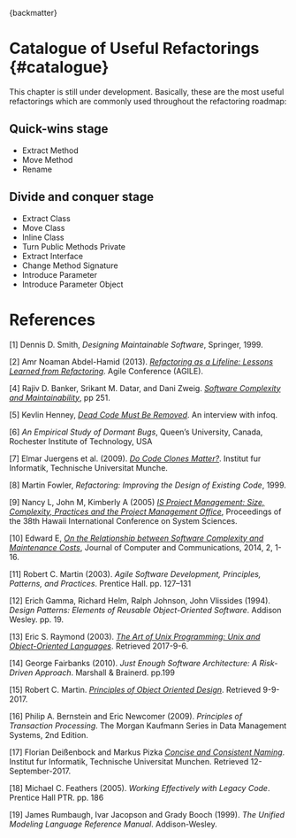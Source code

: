 {backmatter}

# Catalogue of Useful Refactorings {#catalogue}

This chapter is still under development. Basically, these are the most useful refactorings which are commonly used throughout the refactoring roadmap:

## Quick-wins stage
* Extract Method
* Move Method
* Rename

## Divide and conquer stage
* Extract Class
* Move Class
* Inline Class
* Turn Public Methods Private
* Extract Interface
* Change Method Signature
* Introduce Parameter
* Introduce Parameter Object

# References

[1] Dennis D. Smith, *Designing Maintainable Software*, Springer, 1999.

[2] Amr Noaman Abdel-Hamid (2013). [*Refactoring as a Lifeline: Lessons Learned from Refactoring*](http://ieeexplore.ieee.org/document/6612888/). Agile Conference (AGILE).

[4] Rajiv D. Banker, Srikant M. Datar, and Dani Zweig. [*Software Complexity and Maintainability*](http://pdf.aminer.org/000/326/312/software_complexity_and_maintainability.pdf), pp 251.

[5] Kevlin Henney, [*Dead Code Must Be Removed*](https://www.infoq.com/news/2017/02/dead-code?utm_source=infoqWeeklyNewsletter&utm_medium=WeeklyNL_EditorialContent_culture-methods&utm_campaign=02142017news#anch144792). An interview with infoq.

[6] *An Empirical Study of Dormant Bugs*,
Queen’s University, Canada, Rochester Institute of Technology, USA

[7] Elmar Juergens et al. (2009). [*Do Code Clones Matter?*](https://www.cqse.eu/publications/2009-do-code-clones-matter.pdf). Institut fur Informatik, Technische Universitat Munche.

[8] Martin Fowler, *Refactoring: Improving the Design of Existing Code*, 1999.

[9] Nancy L, John M, Kimberly A (2005) *[IS Project Management: Size, Complexity, Practices and the Project Management Office](https://www.computer.org/csdl/proceedings/hicss/2005/2268/08/22680234b.pdf)*, Proceedings of the 38th Hawaii International Conference on System Sciences.

[10] Edward E, *[On the Relationship between Software Complexity and Maintenance Costs](http://file.scirp.org/pdf/JCC_2014112117243300.pdf)*, Journal of Computer and Communications, 2014, 2, 1-16.

[11] Robert C. Martin (2003). *Agile Software Development, Principles, Patterns, and Practices*. Prentice Hall. pp. 127–131

[12]  Erich Gamma, Richard Helm, Ralph Johnson, John Vlissides (1994). *Design Patterns: Elements of Reusable Object-Oriented Software*. Addison Wesley. pp. 19.

[13] Eric S. Raymond (2003). *[The Art of Unix Programming: Unix and Object-Oriented Languages](http://www.catb.org/esr/writings/taoup/html/unix_and_oo.html)*. Retrieved 2017-9-6.

[14] George Fairbanks (2010). *Just Enough Software Architecture: A Risk-Driven Approach*. Marshall & Brainerd. pp.199

[15] Robert C. Martin. *[Principles of Object Oriented Design](http://butunclebob.com/ArticleS.UncleBob.PrinciplesOfOod)*. Retrieved 9-9-2017.

[16] Philip A. Bernstein and Eric Newcomer (2009). *Principles of Transaction Processing*. The Morgan Kaufmann Series in Data Management Systems, 2nd Edition.

[17] Florian Deißenbock and Markus Pizka *[Concise and Consistent Naming](http://www4.informatik.tu-muenchen.de/publ/papers/deissenboeck_pizka_identifier_naming.pdf)*. Institut fur Informatik, Technische Universitat Munchen. Retrieved 12-September-2017.

[18] Michael C. Feathers (2005). *Working Effectively with Legacy Code*. Prentice Hall PTR. pp. 186

[19] James Rumbaugh, Ivar Jacopson and Grady Booch (1999). *The Unified Modeling Language Reference Manual*. Addison-Wesley.
